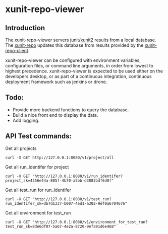 # xunit-repo-viewer

## Introduction

The xunit-repo-viewer servers junit/[xunit2](https://xunit.net/) results from a local database. The [xunit-repo](https://github.com/osynge/xunit-repo) updates this database from results provided by the [xunit-repo-client](https://github.com/osynge/xunit-repo-client).

xunit-repo-viewer can be configured with environment variables, configuration files, or command line arguments, in order from lowest to highest precedence. xunit-repo-viewer is expected to be used either on the developers desktop, or as part of a continuous integration, continuous deployment framework such as jenkins or drone.

## Todo:

* Provide more backend functions to query the database.
* Build a nice front end to display the data.
* Add logging.

## API Test commands:

Get all projects

    curl -X GET http://127.0.0.1:8080/v1/project/all

Get all run_identifer for project

    curl -X GET "http://127.0.0.1:8080/v1/run_identifer?project_sk=4356e44a-805f-4b70-a5bb-d3883bdf6d8f"

Get all test_run for run_identifer

    curl -X GET "http://127.0.0.1:8080/v1/test_run?run_identifer_sk=db7d1337-b007-4ed1-a302-9ef0a6704676"

Get all environment for test_run

    curl -X GET "http://127.0.0.1:8080/v1/environment_for_test_run?test_run_sk=8de6df07-5a67-4e2a-8720-9efa91d6e468"
